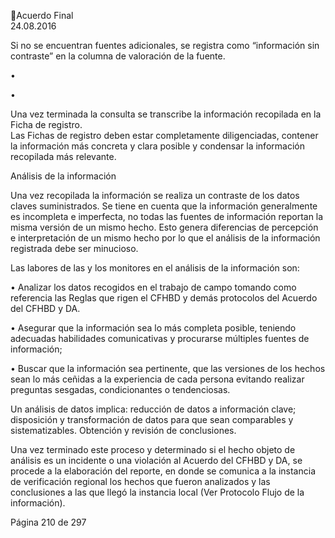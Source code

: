 Acuerdo Final  
24.08.2016  

Si  no  se  encuentran  fuentes  adicionales,  se  registra  como  “información  sin  contraste”  en  la 
columna de valoración de la fuente. 
 
•
 
•

Una vez terminada la consulta se transcribe la información recopilada en la Ficha de registro.  
Las  Fichas  de  registro  deben  estar  completamente  diligenciadas,  contener  la  información  más 
concreta y clara posible y condensar la información recopilada más relevante. 

 
Análisis de la información 
 
Una vez recopilada la información se realiza un contraste de los datos claves suministrados. Se tiene 
en  cuenta  que  la  información  generalmente  es  incompleta  e  imperfecta,  no  todas  las  fuentes  de 
información reportan la misma versión de un mismo hecho. Esto genera diferencias de percepción e 
interpretación  de  un  mismo  hecho  por  lo  que  el  análisis  de  la  información  registrada  debe  ser 
minucioso.  
 
Las labores de las y los monitores en el análisis de la información son:  
 
• Analizar los datos recogidos en el trabajo de campo tomando como referencia las Reglas que rigen 
el CFHBD y demás protocolos del Acuerdo del CFHBD y DA.  
 
• Asegurar  que  la  información  sea  lo  más  completa  posible,  teniendo  adecuadas  habilidades 
comunicativas y procurarse múltiples fuentes de información;  
 
• Buscar que la información sea pertinente, que las versiones de los hechos sean lo más ceñidas a 
la  experiencia  de  cada  persona  evitando  realizar  preguntas  sesgadas,  condicionantes  o 
tendenciosas.  
 
Un análisis de datos implica: reducción de datos a información clave; disposición y transformación de 
datos para que sean comparables y sistematizables. Obtención y revisión de conclusiones. 
 
Una vez terminado este proceso y determinado si el hecho objeto de análisis es un incidente o una 
violación al Acuerdo del CFHBD y DA, se procede a la elaboración del reporte, en donde se comunica 
a la instancia de verificación regional los hechos que fueron analizados y las conclusiones a las que 
llegó la instancia local (Ver Protocolo Flujo de la información). 
 
 
 
 
 
 
 
 
 
 
 
 
Página 210 de 297 
 

